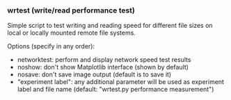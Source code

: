 ﻿### wrtest (write/read performance test)

Simple script to test writing and reading speed for different file sizes on local or locally mounted remote file systems.

Options (specify in any order):
- networktest: perform and display network speed test results
- noshow: don't show Matplotlib interface (shown by default)
- nosave: don't save image output (default is to save it)
- "experiment label": any additional parameter will be used as experiment label and file name (default: "wrtest.py performance measurement")

